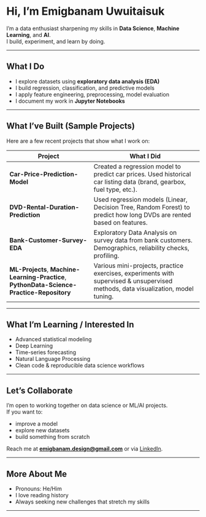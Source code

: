 # Hi, I’m Emigbanam Uwuitaisuk

I’m a data enthusiast sharpening my skills in **Data Science**, **Machine Learning**, and **AI**.  
I build, experiment, and learn by doing.  

---

## What I Do

- I explore datasets using **exploratory data analysis (EDA)**  
- I build regression, classification, and predictive models  
- I apply feature engineering, preprocessing, model evaluation  
- I document my work in **Jupyter Notebooks**

---

## What I’ve Built (Sample Projects)

Here are a few recent projects that show what I work on:

| Project | What I Did |
|---|---|
| **Car-Price-Prediction-Model** | Created a regression model to predict car prices. Used historical car listing data (brand, gearbox, fuel type, etc.). |
| **DVD-Rental-Duration-Prediction** | Used regression models (Linear, Decision Tree, Random Forest) to predict how long DVDs are rented based on features. |
| **Bank-Customer-Survey-EDA** | Exploratory Data Analysis on survey data from bank customers. Demographics, reliability checks, profiling. |
| **ML-Projects**, **Machine-Learning-Practice**, **PythonData-Science-Practice-Repository** | Various mini-projects, practice exercises, experiments with supervised & unsupervised methods, data visualization, model tuning. |

---

## What I’m Learning / Interested In

- Advanced statistical modeling  
- Deep Learning  
- Time-series forecasting  
- Natural Language Processing  
- Clean code & reproducible data science workflows  

---

## Let’s Collaborate

I’m open to working together on data science or ML/AI projects.  
If you want to:

- improve a model  
- explore new datasets  
- build something from scratch  

Reach me at **emigbanam.design@gmail.com** or via [LinkedIn](https://www.linkedin.com/in/emigbanam/).

---

## More About Me

- Pronouns: He/Him  
- I love reading history  
- Always seeking new challenges that stretch my skills  

---

